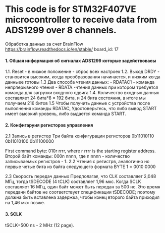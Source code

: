 This code is for STM32F407VE microcontroller to receive data from ADS1299 over 8 channels. 
=====================

Обработка данных за счет BrainFlow https://brainflow.readthedocs.io/en/stable/  board_id: 17

#### 1. Обшая информация об сигналах ADS1299 которые задействоваеы 
1.1. Reset - в низкое положение - сброс всех настроек
1.2. Выход DRDY - становится высоким, когда преобразования начинается, и низким когда данныее готовы
1.3  Два способа чтения данных: 
      - RDATAC1 - команда непрперывного чтения
      - RDATA -чтения данных при котором требуется команда для загрузки входного сдвига 
1.4. Количество входных данных составляет 24 бита*8 = 192 бита, и 24 бита состояния, в итоге мы получаем 216 битов
1.5 Чтобы получить данные с устройства после выполнения команды RDATAC,
Удостоверьтесь, что либо вывод START имеет высокий уровень, либо выдается команда START. 

#### 2. Конфигаруия регисторов управления
2.1 Запись в регистор
Три байта конфигурации регисторов 
0b11010110    
0b11010100
0b11100000

First command byte: 010r rrrr, where r rrrr is the starting register address.
Второй байт команды: 000n nnnn, где n nnnn - количество записываемых регистров - 1.
2.2 Чтения с регистрв, аналогично но первые четые бита из байта следующего формата
BYTE 1 = 0010 0000 

2.3 Скорость передач данных
Предполагая, что CLK составляет 2,048 МГц, тогда tSDECODE (4 tCLK) составляет 1,96 мкс. Когда SCLK составляет 16 МГц, один байт может быть передан за 500 нс. Это время передачи байтов не соответствует спецификации tSDECODE; поэтому должна быть вставлена задержка, чтобы конец второго байта приходил на 1,46 мкс позже.

#### 3. SCLK
tSCLK=500 ns - 2 MHz (12 page).













